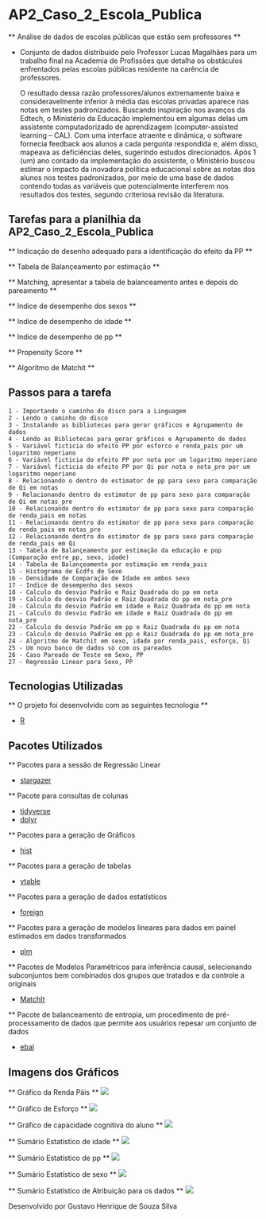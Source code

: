 # AP2_Caso_2_Escola_Publica

** Análise de dados de escolas públicas que estão sem professores **

* Conjunto de dados distribuído pelo Professor Lucas Magalhães para um trabalho final na Academia de Profissões 
que detalha os obstáculos enfrentados pelas escolas públicas residente na carência de professores.

  O resultado dessa razão professores/alunos extremamente baixa e consideravelmente inferior à média das escolas privadas aparece nas notas em testes
padronizados. Buscando inspiração nos avanços da Edtech, o Ministério da Educação implementou em algumas delas um assistente computadorizado 
de aprendizagem (computer-assisted learning – CAL). Com uma interface atraente e dinâmica, o software fornecia feedback aos alunos a cada
pergunta respondida e, além disso, mapeava as deficiências deles, sugerindo estudos direcionados. Após 1 (um) ano contado da implementação do assistente, 
o Ministério buscou estimar o impacto da inovadora política educacional sobre as notas dos alunos nos testes padronizados, por meio de
uma base de dados contendo todas as variáveis que potencialmente interferem nos resultados dos testes, segundo criteriosa revisão da literatura. 

## Tarefas para a planilhia da AP2_Caso_2_Escola_Publica 

** Indicação de desenho adequado para a identificação do efeito da PP ** 
   
** Tabela de Balançeamento por estimação ** 

** Matching, apresentar a tabela de balanceamento antes e depois do pareamento ** 

** Indice de desempenho dos sexos ** 

** Indice de desempenho de idade ** 

** Indice de desempenho de pp ** 

** Propensity Score ** 

** Algoritmo de Matchit ** 

## Passos para a tarefa 

    1 - Importando o caminho do disco para a Linguagem 
    2 - Lendo o caminho do disco 
    3 - Instalando as bibliotecas para gerar gráficos e Agrupamento de dados
    4 - Lendo as Bibliotecas para gerar gráficos e Agrupamento de dados
    5 - Variável ficticia do efeito PP por esforco e renda_pais por um logaritmo neperiano 
    6 - Variável ficticia do efeito PP por nota por um logaritmo neperiano 
    7 - Variável ficticia do efeito PP por Qi por nota e nota_pre por um logaritmo neperiano 
    8 - Relacionando o dentro do estimator de pp para sexo para comparação de Qi em notas 
    9 - Relacionando dentro do estimator de pp para sexo para comparação de Qi em notas_pre
    10 - Relacionando dentro do estimator de pp para sexo para comparação de renda_pais em notas 
    11 - Relacionando dentro do estimator de pp para sexo para comparação de renda_pais em notas_pre
    12 - Relacionando dentro do estimator de pp para sexo para comparação de renda_pais em Qi 
    13 - Tabela de Balançeamento por estimação da educação e pop (Comparação entre pp, sexo, idade) 
    14 - Tabela de Balançeamento por estimação em renda_pais 
    15 - Histograma de Ecdfs de Sexo 
    16 - Densidade de Comparação de Idade em ambos sexo 
    17 - Indice de desempenho dos sexos  
    18 - Calculo do desvio Padrão e Raiz Quadrada do pp em nota 
    19 - Calculo do desvio Padrão e Raiz Quadrada do pp em nota_pre 
    20 - Calculo do desvio Padrão em idade e Raiz Quadrada do pp em nota
    21 - Calculo do desvio Padrão em idade e Raiz Quadrada do pp em nota_pre 
    22 - Calculo do desvio Padrão em pp e Raiz Quadrada do pp em nota 
    23 - Calculo do desvio Padrão em pp e Raiz Quadrada do pp em nota_pre
    24 - Algoritmo de Matchit em sexo, idade por renda_pais, esforço, Qi 
    25 - Um novo banco de dados só com os pareados 
    26 - Caso Pareado de Teste em Sexo, PP 
    27 - Regressão Linear para Sexo, PP 

## Tecnologias Utilizadas 

** O projeto foi desenvolvido com as seguintes tecnologia ** 

- [R](https://www.r-project.org/)

## Pacotes Utilizados 

** Pacotes para a sessão de Regressão Linear

- [stargazer](https://www.rdocumentation.org/packages/stargazer/versions/5.2.3/topics/stargazer)

** Pacote para consultas de colunas 

- [tidyverse](https://www.tidyverse.org/)
- [dplyr](https://dplyr.tidyverse.org/) 

** Pacotes para a geração de Gráficos 

- [hist](https://sosestatistica.com.br/como-fazer-e-analisar-um-histograma-no-r/)

** Pacotes para a geração de tabelas 

- [vtable](https://www.rdocumentation.org/packages/vtable/versions/1.3.3/topics/vtable) 

** Pacotes para a geração de dados estatísticos 

- [foreign](https://stats.oarc.ucla.edu/r/faq/how-to-input-data-into-r/) 

** Pacotes para a geração de modelos lineares para dados em painel estimados em dados transformados

- [plm](https://www.rdocumentation.org/packages/plm/versions/2.6-1/topics/plm)

** Pacotes de Modelos Paramétricos para inferência causal, selecionando subconjuntos bem combinados dos grupos que tratados e da controle a originais

- [MatchIt](https://stats.oarc.ucla.edu/r/faq/how-to-input-data-into-r/) 

** Pacote de balanceamento de entropia, um procedimento de pré-processamento de dados que permite aos usuários repesar um conjunto de dados 

- [ebal](https://cran.r-project.org/web/packages/ebal/ebal.pdf) 

## Imagens dos Gráficos 

** Gráfico da Renda Páis ** 
<img src="grafico_1.png">

** Gráfico de Esforço ** 
<img src="grafico_2.png">

** Gráfico de capacidade cognitiva do aluno ** 
<img src="grafico_3.png"> 

** Sumário Estatístico de idade ** 
<img src="sumario_estatistica_idade.png">

** Sumário Estatístico de pp ** 
<img src="sumario_estatistica_pp.png">

** Sumário Estatístico de sexo ** 
<img src="sumario_estatistica_sexo.png">

** Sumário Estatístico de Atribuição para os dados ** 
<img src="sumario_estatistico_atribuida.png">

Desenvolvido por Gustavo Henrique de Souza Silva


